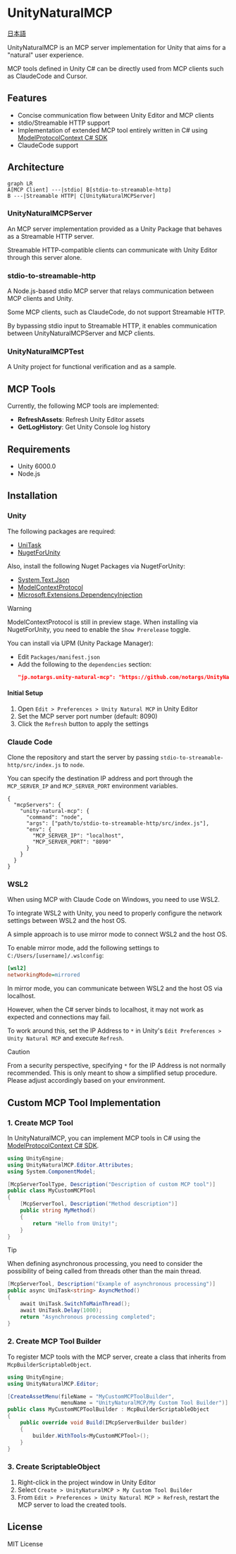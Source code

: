 # UnityNaturalMCP

[日本語](README_JP.md)

UnityNaturalMCP is an MCP server implementation for Unity that aims for a "natural" user experience.

MCP tools defined in Unity C# can be directly used from MCP clients such as ClaudeCode and Cursor.

## Features
- Concise communication flow between Unity Editor and MCP clients
- stdio/Streamable HTTP support
- Implementation of extended MCP tool entirely written in C# using [ModelProtocolContext C# SDK](https://github.com/modelcontextprotocol/csharp-sdk)
- ClaudeCode support

## Architecture
```mermaid
graph LR
A[MCP Client] ---|stdio| B[stdio-to-streamable-http]
B ---|Streamable HTTP| C[UnityNaturalMCPServer]
```

### UnityNaturalMCPServer
An MCP server implementation provided as a Unity Package that behaves as a Streamable HTTP server.

Streamable HTTP-compatible clients can communicate with Unity Editor through this server alone.

### stdio-to-streamable-http
A Node.js-based stdio MCP server that relays communication between MCP clients and Unity.

Some MCP clients, such as ClaudeCode, do not support Streamable HTTP.

By bypassing stdio input to Streamable HTTP, it enables communication between UnityNaturalMCPServer and MCP clients.

### UnityNaturalMCPTest
A Unity project for functional verification and as a sample.

## MCP Tools
Currently, the following MCP tools are implemented:

- **RefreshAssets**: Refresh Unity Editor assets
- **GetLogHistory**: Get Unity Console log history

## Requirements
- Unity 6000.0
- Node.js

## Installation

### Unity
The following packages are required:
- [UniTask](https://github.com/Cysharp/UniTask)
- [NugetForUnity](https://github.com/GlitchEnzo/NuGetForUnity)

Also, install the following Nuget Packages via NugetForUnity:
- [System.Text.Json](https://www.nuget.org/packages/System.Text.Json/)
- [ModelContextProtocol](https://www.nuget.org/packages/ModelContextProtocol/)
- [Microsoft.Extensions.DependencyInjection](https://www.nuget.org/packages/Microsoft.Extensions.DependencyInjection/)

> [!WARNING]
> ModelContextProtocol is still in preview stage. When installing via NugetForUnity, you need to enable the `Show Prerelease` toggle.

You can install via UPM (Unity Package Manager):

- Edit `Packages/manifest.json`
- Add the following to the `dependencies` section:
  ```json
  "jp.notargs.unity-natural-mcp": "https://github.com/notargs/UnityNaturalMCP.git?path=/UnityNaturalMCPServer"
  ```

#### Initial Setup
1. Open `Edit > Preferences > Unity Natural MCP` in Unity Editor
2. Set the MCP server port number (default: 8090)
3. Click the `Refresh` button to apply the settings

### Claude Code
Clone the repository and start the server by passing `stdio-to-streamable-http/src/index.js` to `node`.

You can specify the destination IP address and port through the `MCP_SERVER_IP` and `MCP_SERVER_PORT` environment variables.

```
{
  "mcpServers": {
    "unity-natural-mcp": {
      "command": "node",
      "args": ["path/to/stdio-to-streamable-http/src/index.js"],
      "env": {
        "MCP_SERVER_IP": "localhost",
        "MCP_SERVER_PORT": "8090"
      }
    }
  }
}
```

### WSL2
When using MCP with Claude Code on Windows, you need to use WSL2.

To integrate WSL2 with Unity, you need to properly configure the network settings between WSL2 and the host OS.

A simple approach is to use mirror mode to connect WSL2 and the host OS.

To enable mirror mode, add the following settings to `C:/Users/[username]/.wslconfig`:
```ini
[wsl2]
networkingMode=mirrored
```

In mirror mode, you can communicate between WSL2 and the host OS via localhost.

However, when the C# server binds to localhost, it may not work as expected and connections may fail.

To work around this, set the IP Address to `*` in Unity's `Edit Preferences > Unity Natural MCP` and execute `Refresh`.

> [!CAUTION]
> From a security perspective, specifying `*` for the IP Address is not normally recommended.
> This is only meant to show a simplified setup procedure.
> Please adjust accordingly based on your environment.

## Custom MCP Tool Implementation

### 1. Create MCP Tool
In UnityNaturalMCP, you can implement MCP tools in C# using the [ModelProtocolContext C# SDK](https://github.com/modelcontextprotocol/csharp-sdk).
```csharp
using UnityEngine;
using UnityNaturalMCP.Editor.Attributes;
using System.ComponentModel;

[McpServerToolType, Description("Description of custom MCP tool")]
public class MyCustomMCPTool
{
    [McpServerTool, Description("Method description")]
    public string MyMethod()
    {
        return "Hello from Unity!";
    }
}
```

> [!TIP]
> When defining asynchronous processing, you need to consider the possibility of being called from threads other than the main thread.

```csharp
[McpServerTool, Description("Example of asynchronous processing")]
public async UniTask<string> AsyncMethod()
{
    await UniTask.SwitchToMainThread();
    await UniTask.Delay(1000);
    return "Asynchronous processing completed";
}
```

### 2. Create MCP Tool Builder
To register MCP tools with the MCP server, create a class that inherits from `McpBuilderScriptableObject`.
```csharp
using UnityEngine;
using UnityNaturalMCP.Editor;

[CreateAssetMenu(fileName = "MyCustomMCPToolBuilder", 
                 menuName = "UnityNaturalMCP/My Custom Tool Builder")]
public class MyCustomMCPToolBuilder : McpBuilderScriptableObject
{
    public override void Build(IMcpServerBuilder builder)
    {
        builder.WithTools<MyCustomMCPTool>();
    }
}
```


### 3. Create ScriptableObject
1. Right-click in the project window in Unity Editor
2. Select `Create > UnityNaturalMCP > My Custom Tool Builder`
3. From `Edit > Preferences > Unity Natural MCP > Refresh`, restart the MCP server to load the created tools.

## License

MIT License